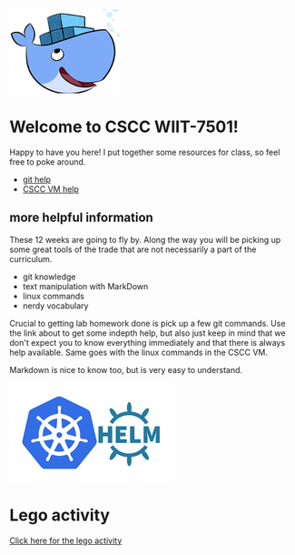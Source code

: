 ![docker](./static/docker.png)
#  Welcome to CSCC WIIT-7501!

Happy to have you here! I put together some resources for class, so feel free to poke around.

- [git help](./git_help/README.md)
- [CSCC VM help](./vm_prep/README.md)

## more helpful information

These 12 weeks are going to fly by. Along the way you will be picking up some great tools of the trade that are not necessarily a part of the curriculum.

- git knowledge
- text manipulation with MarkDown
- linux commands
- nerdy vocabulary

Crucial to getting lab homework done is pick up a few git commands. Use the link about to get some indepth help, but also just keep in mind that we don't expect you to know everything immediately and that there is always help available. Same goes with the linux commands in the CSCC VM.

Markdown is nice to know too, but is very easy to understand. 

![k8s](./static/k8s-helm.png)

# Lego activity

[Click here for the lego activity](lego/README.md)
